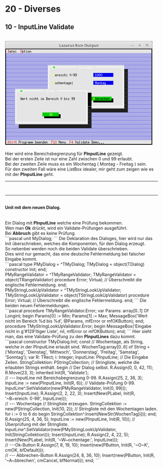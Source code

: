 # 20 - Diverses
## 10 - InputLine Validate
<br>
<img src="image.png" alt="Selfhtml"><br><br>
Hier wird eine Bereichsbegrenzung für <b>PInputLine</b> gezeigt.<br>
Bei der ersten Zeile ist nur eine Zahl zwischen 0 und 99 erlaubt.<br>
Bei der zweiten Zeile muss es ein Wochentag ( Montag - Freitag ) sein.<br>
Für den zweiten Fall wäre eine ListBox idealer, mir geht zum zeigen wie es mit der <b>PInputLine</b> geht.<br>
<hr><br>
<hr><br>
<b>Unit mit dem neuen Dialog.</b><br>
<br><br>
Ein Dialog mit <b>PInputLine</b> welche eine Prüfung bekommen.<br>
Wen man <b>Ok</b> drückt, wird ein Validate-Prüfungen ausgeführt.<br>
Bei <b>Abbruch</b> gibt es keine Prüfung.<br>
```pascal
unit MyDialog;
```
Die Deklaration des Dialoges, hier wird nur das Init überschrieben, welches die Komponenten, für den Dialog erzeugt.<br>
So nebenbei werden noch die beiden Validate überschrieben.<br>
Dies wird nur gemacht, das eine deutsche Fehlermeldung bei falscher Eingabe kommt.<br>
```pascal
type
  PMyDialog = ^TMyDialog;
  TMyDialog = object(TDialog)
    constructor Init;
  end;
<br>
  PMyRangeValidator = ^TMyRangeValidator;
  TMyRangeValidator = object(TRangeValidator)
    procedure Error; Virtual;   // Überschreibt die englische Fehlermeldung.
  end;
<br>
  PMyStringLookUpValidator = ^TMyStringLookUpValidator;
  TMyStringLookUpValidator = object(TStringLookUpValidator)
    procedure Error; Virtual;   // Überschreibt die englische Fehlermeldung.
  end;
```
Die beiden neuen Fehlermeldungen.<br>
```pascal
procedure TMyRangeValidator.Error;
var
  Params: array[0..1] Of Longint;
begin
  Params[0] := Min;
  Params[1] := Max;
  MessageBox('Wert nicht im Bereich %d bis %d', @Params, mfError or mfOKButton);
end;
<br>
procedure TMyStringLookUpValidator.Error;
begin
  MessageBox('Eingabe nicht in g'#129'ltiger Liste', nil, mfError or mfOKButton);
end;
```
Hier sieht man, das eine Validate-Prüfung zu den <b>PInputLines</b> dazu kommt.<br>
```pascal
constructor TMyDialog.Init;
const
  // Wochentage, als String, welche in der PInputLine erlaubt sind.
  WochenTag:array[0..6] of String = ('Montag', 'Dienstag', 'Mittwoch', 'Donnerstag', 'Freitag', 'Samstag', 'Sonntag');
var
  R: TRect;
  i: Integer;
  InputLine: PInputLine;               // Die Eingabe Zeilen.
  StringCollektion: PStringCollection; // Stringliste, welche die erlaubten Strings enthält.
begin
  // Der Dialog selbst.
  R.Assign(0, 0, 42, 11);
  R.Move(23, 3);
  inherited Init(R, 'Validate');
<br>
  // --- InputLine mit Bereichsbegrenzung 0-99.
  R.Assign(25, 2, 36, 3);
  InputLine := new(PInputLine, Init(R, 6));
  // Validate-Prüfung 0-99.
  InputLine^.SetValidator(new(PMyRangeValidator, Init(0, 99)));
  Insert(InputLine);
  R.Assign(2, 2, 22, 3);
  Insert(New(PLabel, Init(R, '~B~ereich: 0-99', InputLine)));
<br>
  // --- Wochentage
  // Stringliste erzeugen.
  StringCollektion := new(PStringCollection, Init(10, 2));
  // Stringliste mit den Wochentagen laden.
  for i := 0 to 6 do begin
    StringCollektion^.Insert(NewStr(WochenTag[i]));
  end;
  R.Assign(25, 4, 36, 5);
  InputLine := new(PInputLine, Init(R, 10));
  // Überprüfung mit der Stringliste.
  InputLine^.SetValidator(new(PMyStringLookUpValidator, Init(StringCollektion)));
  Insert(InputLine);
  R.Assign(2, 4, 22, 5);
  Insert(New(PLabel, Init(R, '~W~ochentage:', InputLine)));
<br>
  // ---Ok-Button
  R.Assign(7, 8, 19, 10);
  Insert(new(PButton, Init(R, '~O~K', cmOK, bfDefault)));
<br>
  // --- Abbrechen-Button
  R.Assign(24, 8, 36, 10);
  Insert(new(PButton, Init(R, '~A~bbrechen', cmCancel, bfNormal)));
end;
```
<br>
